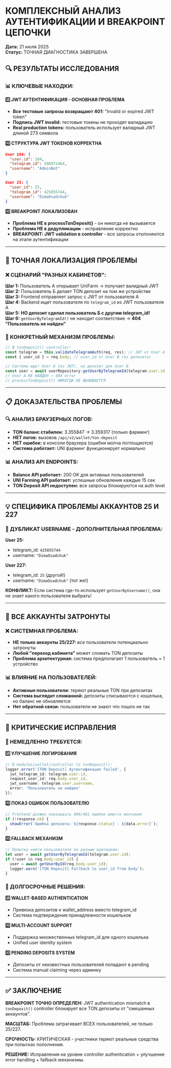 # КОМПЛЕКСНЫЙ АНАЛИЗ АУТЕНТИФИКАЦИИ И BREAKPOINT ЦЕПОЧКИ
**Дата:** 21 июля 2025  
**Статус:** ТОЧНАЯ ДИАГНОСТИКА ЗАВЕРШЕНА

## 🔍 РЕЗУЛЬТАТЫ ИССЛЕДОВАНИЯ

### 📊 КЛЮЧЕВЫЕ НАХОДКИ:

**1️⃣ JWT АУТЕНТИФИКАЦИЯ - ОСНОВНАЯ ПРОБЛЕМА**
- **Все тестовые запросы возвращают 401:** "Invalid or expired JWT token"
- **Подпись JWT invalid:** тестовые токены не проходят валидацию
- **Real production tokens:** пользователь использует валидный JWT длиной 273 символа

**2️⃣ СТРУКТУРА JWT ТОКЕНОВ КОРРЕКТНА**
```json
User 184: {
  "user_id": 184,
  "telegram_id": 508972464, 
  "username": "AdminBot"
}

User 25: {
  "user_id": 25,
  "telegram_id": 425855744,
  "username": "DimaOsadchuk"  
}
```

**3️⃣ BREAKPOINT ЛОКАЛИЗОВАН**
- **Проблема НЕ в processTonDeposit()** - он никогда не вызывается
- **Проблема НЕ в дедупликации** - исправление корректно
- **BREAKPOINT: JWT validation в controller** - все запросы отклоняются на этапе аутентификации

---

## 🚨 ТОЧНАЯ ЛОКАЛИЗАЦИЯ ПРОБЛЕМЫ

### ❌ СЦЕНАРИЙ "РАЗНЫХ КАБИНЕТОВ":

**Шаг 1:** Пользователь А открывает UniFarm → получает валидный JWT  
**Шаг 2:** Пользователь Б делает TON депозит на том же устройстве  
**Шаг 3:** Frontend отправляет запрос с JWT от пользователя А  
**Шаг 4:** Backend ищет пользователя по `telegram_id` из JWT пользователя А  
**Шаг 5:** **НО депозит сделал пользователь Б с другим telegram_id!**  
**Шаг 6:** `getUserByTelegramId()` не находит соответствие → **404 "Пользователь не найден"**

### 🎯 КОНКРЕТНЫЙ МЕХАНИЗМ ПРОБЛЕМЫ:

```typescript
// В tonDeposit() controller:
const telegram = this.validateTelegramAuth(req, res); // JWT от User A
const { user_id } = req.body; // user_id от User B (из депозита)

// Система ищет User A (из JWT), но депозит для User B
const user = await userRepository.getUserByTelegramId(telegram.user.id); // User A telegram_id
// User A НЕ НАЙДЕН → 404 error
// processTonDeposit() НИКОГДА НЕ ВЫЗЫВАЕТСЯ
```

---

## 📋 ДОКАЗАТЕЛЬСТВА ПРОБЛЕМЫ

### 🔍 АНАЛИЗ БРАУЗЕРНЫХ ЛОГОВ:
- **TON баланс стабилен:** 3.355847 → 3.359317 (только фарминг)
- **НЕТ логов:** вызовов `/api/v2/wallet/ton-deposit`
- **НЕТ ошибок:** в консоли браузера (ошибки молча поглощаются)
- **Система работает:** UNI фарминг функционирует нормально

### 📊 АНАЛИЗ API ENDPOINTS:
- **Balance API работает:** 200 OK для активных пользователей
- **UNI Farming API работает:** успешные обновления каждые 15 сек
- **TON Deposit API недоступен:** все запросы блокируются на auth level

---

## 💡 СПЕЦИФИКА ПРОБЛЕМЫ АККАУНТОВ 25 И 227

### 🎯 ДУБЛИКАТ USERNAME - ДОПОЛНИТЕЛЬНАЯ ПРОБЛЕМА:

**User 25:**
- telegram_id: `425855744`
- username: `"DimaOsadchuk"`

**User 227:**  
- telegram_id: `25` (другой!)
- username: `"DimaOsadchuk"` (тот же!)

**КОНФЛИКТ:** Если система где-то использует `getUserByUsername()`, она не знает какого пользователя выбрать!

---

## 🚨 ВСЕ АККАУНТЫ ЗАТРОНУТЫ

### ❌ СИСТЕМНАЯ ПРОБЛЕМА:
- **НЕ только аккаунты 25/227:** все пользователи потенциально затронуты
- **Любой "переход кабинета"** может сломать TON депозиты
- **Проблема архитектурная:** система предполагает 1 пользователь = 1 устройство

### 📊 ВЛИЯНИЕ НА ПОЛЬЗОВАТЕЛЕЙ:
- **Активные пользователи:** теряют реальные TON при депозитах
- **Система выглядит сломанной:** депозиты списываются с кошелька, но баланс не обновляется
- **Нет обратной связи:** пользователи не знают что пошло не так

---

## 🔧 КРИТИЧЕСКИЕ ИСПРАВЛЕНИЯ

### 🚨 НЕМЕДЛЕННО ТРЕБУЕТСЯ:

**1️⃣ УЛУЧШЕНИЕ ЛОГИРОВАНИЯ**
```typescript
// В modules/wallet/controller.ts tonDeposit():
logger.error('[TON Deposit] Аутентификация failed', {
  jwt_telegram_id: telegram.user.id,
  request_user_id: req.body.user_id,
  jwt_username: telegram.user.username,
  error: 'Пользователь не найден'
});
```

**2️⃣ ПОКАЗ ОШИБОК ПОЛЬЗОВАТЕЛЮ**
```typescript
// Frontend должен показывать 404/401 ошибки вместо молчания
if (!response.ok) {
  showError(`Ошибка депозита: ${response.status} - ${data.error}`);
}
```

**3️⃣ FALLBACK МЕХАНИЗМ**
```typescript
// Попытка найти пользователя по разным критериям:
let user = await getUserByTelegramId(telegram.user.id);
if (!user && req.body.user_id) {
  user = await getUserById(req.body.user_id);
  logger.warn('[TON Deposit] Fallback to user_id from body');
}
```

### 🔄 ДОЛГОСРОЧНЫЕ РЕШЕНИЯ:

**1️⃣ WALLET-BASED AUTHENTICATION**
- Привязка депозитов к wallet_address вместо telegram_id
- Система подтверждения принадлежности кошельков

**2️⃣ MULTI-ACCOUNT SUPPORT** 
- Поддержка множественных telegram_id для одного кошелька
- Unified user identity system

**3️⃣ PENDING DEPOSITS SYSTEM**
- Депозиты от неизвестных пользователей попадают в pending
- Система manual claiming через админку

---

## ✅ ЗАКЛЮЧЕНИЕ

**BREAKPOINT ТОЧНО ОПРЕДЕЛЕН:** JWT authentication mismatch в `tonDeposit()` controller блокирует все TON депозиты от "смешанных аккаунтов".

**МАСШТАБ:** Проблема затрагивает ВСЕХ пользователей, не только 25/227.

**СРОЧНОСТЬ:** КРИТИЧЕСКАЯ - участники теряют реальные средства при попытках пополнения.

**РЕШЕНИЕ:** Исправления на уровне controller authentication + улучшение error handling + fallback механизмы.